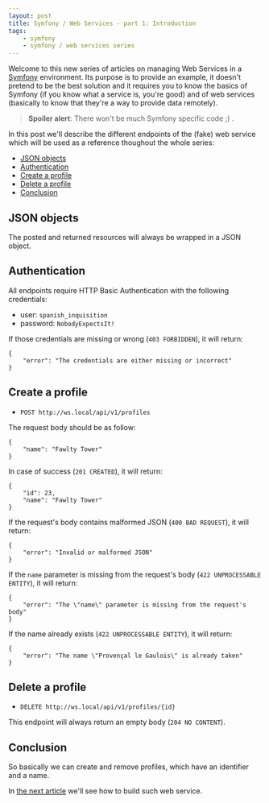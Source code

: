 ```yaml
---
layout: post
title: Symfony / Web Services - part 1: Introduction
tags:
    - symfony
    - symfony / web services series
---
```


Welcome to this new series of articles on managing Web Services in a
[Symfony](https://symfony.com) environment. Its purpose is to provide an example,
it doesn't pretend to be the best solution and it requires you to know the basics
of Symfony (if you know what a service is, you're good) and of web services
(basically to know that they're a way to provide data remotely).

> **Spoiler alert**: There won't be much Symfony specific code ;) .

In this post we'll describe the different endpoints of the (fake) web service
which will be used as a reference thoughout the whole series:

* [JSON objects](#json-objects)
* [Authentication](#authentication)
* [Create a profile](#create-a-profile)
* [Delete a profile](#delete-a-profile)
* [Conclusion](#conclusion)

## JSON objects

The posted and returned resources will always be wrapped in a JSON object.

## Authentication

All endpoints require HTTP Basic Authentication with the following credentials:

* user: `spanish_inquisition`
* password: `NobodyExpectsIt!`

If those credentials are missing or wrong (`403 FORBIDDEN`), it will return:

```
{
    "error": "The credentials are either missing or incorrect"
}
```

## Create a profile

* `POST http://ws.local/api/v1/profiles`

The request body should be as follow:

```
{
    "name": "Fawlty Tower"
}
```

In case of success (`201 CREATED`), it will return:

```
{
    "id": 23,
    "name": "Fawlty Tower"
}
```

If the request's body contains malformed JSON (`400 BAD REQUEST`), it will return:

```
{
    "error": "Invalid or malformed JSON"
}
```

If the `name` parameter is missing from the request's body (`422 UNPROCESSABLE ENTITY`),
it will return:

```
{
    "error": "The \"name\" parameter is missing from the request's body"
}
```

If the name already exists (`422 UNPROCESSABLE ENTITY`), it will return:

```
{
    "error": "The name \"Provençal le Gaulois\" is already taken"
}
```

## Delete a profile

* `DELETE http://ws.local/api/v1/profiles/{id}`

This endpoint will always return an empty body (`204 NO CONTENT`).

## Conclusion

So basically we can create and remove profiles, which have an identifier and a name.

In [the next article](/2015/01/21/sf-ws-part-2-1-creation-bootstrap.html)
we'll see how to build such web service.
